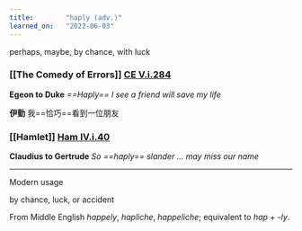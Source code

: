 ```yaml
---
title:        "haply (adv.)"
learned_on:   "2022-06-03"
---
```


perhaps, maybe, by chance, with luck

### [[The Comedy of Errors]] [CE V.i.284](https://www.shakespeareswords.com/Public/Play.aspx?Act=5&Scene=1&WorkId=1#114473) 

**Egeon to Duke** *==Haply== I see a friend will save my life*

**伊勤** 我==恰巧==看到一位朋友

### [[Hamlet]] [Ham IV.i.40](https://www.shakespeareswords.com/Public/Play.aspx?Act=4&Scene=1&WorkId=2#118362) 

**Claudius to Gertrude** *So ==haply== slander ... may miss our name*

------

Modern usage

by chance, luck, or accident

From Middle English *happely*, *hapliche*, *happeliche*; equivalent to *hap* + *-ly*. 